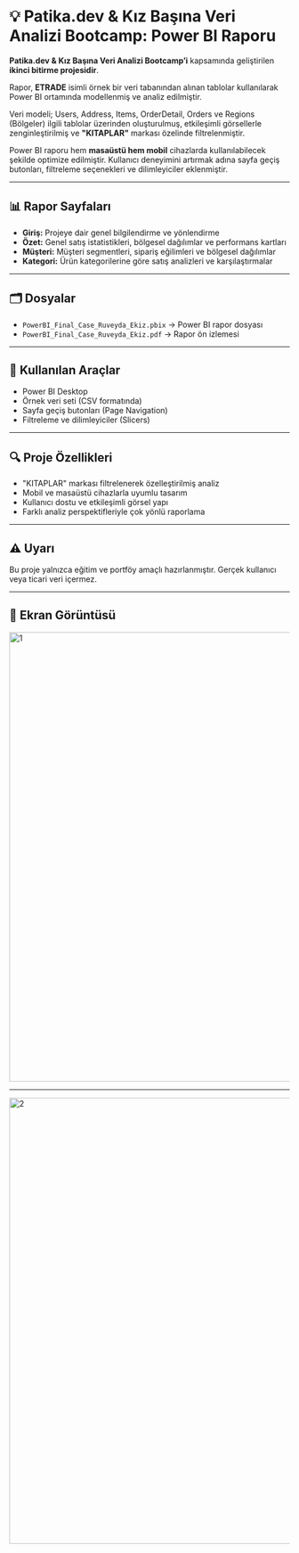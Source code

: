 # 💡 Patika.dev & Kız Başına Veri Analizi Bootcamp: Power BI Raporu

**Patika.dev & Kız Başına Veri Analizi Bootcamp’i** kapsamında geliştirilen **ikinci bitirme projesidir**.  

Rapor, **ETRADE** isimli örnek bir veri tabanından alınan tablolar kullanılarak Power BI ortamında modellenmiş ve analiz edilmiştir.

Veri modeli; Users, Address, Items, OrderDetail, Orders ve Regions (Bölgeler) ilgili tablolar üzerinden oluşturulmuş, etkileşimli görsellerle zenginleştirilmiş ve **"KITAPLAR"** markası özelinde filtrelenmiştir.

Power BI raporu hem **masaüstü hem mobil** cihazlarda kullanılabilecek şekilde optimize edilmiştir. Kullanıcı deneyimini artırmak adına sayfa geçiş butonları, filtreleme seçenekleri ve dilimleyiciler eklenmiştir.

---

## 📊 Rapor Sayfaları

- **Giriş:** Projeye dair genel bilgilendirme ve yönlendirme  
- **Özet:** Genel satış istatistikleri, bölgesel dağılımlar ve performans kartları  
- **Müşteri:** Müşteri segmentleri, sipariş eğilimleri ve bölgesel dağılımlar  
- **Kategori:** Ürün kategorilerine göre satış analizleri ve karşılaştırmalar  

---

## 🗂️ Dosyalar

- `PowerBI_Final_Case_Ruveyda_Ekiz.pbix` → Power BI rapor dosyası  
- `PowerBI_Final_Case_Ruveyda_Ekiz.pdf` → Rapor ön izlemesi  
---

## 🧰 Kullanılan Araçlar

- Power BI Desktop  
- Örnek veri seti (CSV formatında)  
- Sayfa geçiş butonları (Page Navigation)  
- Filtreleme ve dilimleyiciler (Slicers)  

---

## 🔍 Proje Özellikleri

- "KITAPLAR" markası filtrelenerek özelleştirilmiş analiz  
- Mobil ve masaüstü cihazlarla uyumlu tasarım  
- Kullanıcı dostu ve etkileşimli görsel yapı  
- Farklı analiz perspektifleriyle çok yönlü raporlama  

---

## ⚠️ Uyarı

Bu proje yalnızca eğitim ve portföy amaçlı hazırlanmıştır. Gerçek kullanıcı veya ticari veri içermez.

---

## 📸 Ekran Görüntüsü
<img width="1396" height="807" alt="1" src="https://github.com/user-attachments/assets/f87533b1-1ef4-4f44-a9b6-e837e876db9a" />

---

<img width="1395" height="801" alt="2" src="https://github.com/user-attachments/assets/b0ea6363-5fd4-4c90-8e8e-cda1ede324f4" />





